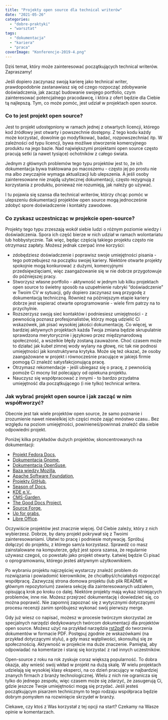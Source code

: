 ```yaml
---
title: "Projekty open source dla technical writerów"
date: "2021-05-26"
categories: 
  - "dobre-praktyki"
  - "warsztat"
tags: 
  - "dokumentacja"
  - "kariera"
  - "praca"
coverImage: "Konferencje-2019-4.png"
---
```


Dziś temat, który może zainteresować początkujących technical writerów. Zapraszamy!

Jeśli dopiero zaczynasz swoją karierę jako technical writer, prawdopodobnie zastanawiasz się od czego rozpocząć zdobywanie doświadczenia, jak zacząć budowanie swojego portfolio, czym zainteresować potencjalnego pracodawcę, i która z ofert będzie dla Ciebie tą najlepszą. Tym, co może pomóc, jest udział w projektach open source.

### Co to jest projekt open source?

Jest to projekt udostępniony w ramach jednej z otwartych licencji, którego kod źródłowy jest otwarty i powszechnie dostępny. Z tego kodu każdy może korzystać, dowolnie go modyfikować, badać, rozpowszechniać itp. W zależności od typu licencji, bywa możliwe stworzenie komercyjnego produktu na jego bazie. Nad największymi projektami open source często pracują setki (a nawet tysiące) ochotników z całego świata.

Jednym z głównych problemów tego typu projektów jest to, że ich dokumentacja bywa traktowana po macoszemu - często jej po prostu nie ma albo zwyczajnie wymaga aktualizacji lub ulepszenia. A jeśli osoby zainteresowane nie znajdą użytecznej dokumentacji, często rezygnują z korzystania z produktu, ponieważ nie rozumieją, jak należy go używać.

I tu pojawia się szansa dla technical writerów, którzy chcąc pomóc w ulepszeniu dokumentacji projektów open source mogą jednocześnie zdobyć spore doświadczenie i kontakty zawodowe.

### Co zyskasz uczestnicząc w projekcie open-source?

Projekty tego typu zrzeszają wokół siebie ludzi o różnym poziomie wiedzy i doświadczenia. Spora ich część bierze w nich udział w ramach wolontariatu lub hobbystycznie. Tak więc, będąc częścią takiego projektu często nie otrzymasz zapłaty. Możesz jednak czerpać inne korzyści:

- zdobędziesz doświadczenie i poprawisz swoje umiejętności pisania - tego potrzebujesz na początku swojej kariery. Niektóre otwarte projekty spokojnie mogą konkurować z dużymi, komercyjnymi przedsięwzięciami, więc zaangażowanie się w nie dobrze przygotowuje do późniejszej pracy.
- Stworzysz własne portfolio - aktywność w jednym lub kilku projektach open source to świetny sposób na uzupełnienie rubryki “doświadczenie” w Twoim CV w sytuacji, gdy dopiero zaczynasz swą przygodę z dokumentacją techniczną. Również na późniejszym etapie kariery dobrze jest wspierać otwarte oprogramowanie - wiele firm patrzy na to przychylnie.
- Rozszerzysz swoją sieć kontaktów i podniesiesz umiejętności - z pewnością poznasz profesjonalistów, którzy mogą udzielić Ci wskazówek, jak pisać wysokiej jakości dokumentację. Co więcej, w bardziej aktywnych projektach każda Twoja zmiana będzie skrupulatnie sprawdzona merytorycznie i językowo przez międzynarodową społeczność, a wszelkie błędy zostaną zauważone. Choć czasem może to działać jak kubeł zimnej wody wylany na głowę, nic tak nie podnosi umiejętności jak konstruktywna krytyka. Może się też okazać, że osoby zaangażowane w projekt i równocześnie pracujące w jakiejś firmie pomogą Ci znaleźć satysfakcjonującą pracę.
- Otrzymasz rekomendacje - jeśli ubiegasz się o pracę, z pewnością pomoże Ci mocny list polecający od opiekuna projektu.
- Nauczysz się współpracować z innymi - to bardzo przydatna umiejętność dla początkującego (i nie tylko) technical writera.

### Jak wybrać projekt open source i jak zacząć w nim współtworzyć?

Obecnie jest tak wiele projektów open source, że samo poznanie i zrozumienie nawet niewielkiej ich części może zająć mnóstwo czasu.. Bez względu na poziom umiejętności, powinieneś/powinnaś znaleźć dla siebie odpowiedni projekt.

Poniżej kilka przykładów dużych projektów, skoncentrowanych na dokumentacji:

- [Projekt Fedora Docs](https://fedoraproject.org/wiki/Docs_Project?rd=DocsProject),
- [Dokumentacja Gnome](https://wiki.gnome.org/DocumentationProject/Contributing),
- [Dokumentacja OpenSuse](https://en.opensuse.org/Main_Page),
- [Baza wiedzy Mozilla](https://support.mozilla.org/en-US/kb/improve-knowledge-base),
- [Apache Software Foundation](https://www.apache.org/index.html#projects-list),
- [Projekty GitHub](https://docs.github.com/en/github/getting-started-with-github/finding-ways-to-contribute-to-open-source-on-github),
- [Season of Docs](https://developers.google.com/season-of-docs),
- [KDE e.V.](https://ev.kde.org/),
- [CMS-Garden](https://www.cms-garden.org/en),
- [The Good Docs Project](https://thegooddocsproject.dev/),
- [Source Forge](https://sourceforge.net/p/forge/helpwanted/documenters/),
- [Up for grabs](https://up-for-grabs.net/#/filters?tags=documentation),
- [Libre Office](https://www.libreoffice.org/community/docs-team/).

Oczywiście projektów jest znacznie więcej. Od Ciebie zależy, który z nich wybierzesz. Dobrze, by dany projekt pokrywał się z Twoimi zainteresowaniami. Ułatwi to pracę i podniesie motywację. Spróbuj dołączyć do projektu, z którego sam/a korzystasz. Sprawdź co masz zainstalowane na komputerze, gdyż jest spora szansa, że regularnie używasz czegoś, co powstało jako projekt otwarty. Łatwiej będzie Ci pisać o oprogramowaniu, którego jesteś aktywnym użytkownikiem.

Po wybraniu projektu najczęściej wystarczy znaleźć problem do rozwiązania i powiadomić kierowników, że chciałbyś/chciałabyś rozpocząć współpracę. Zazwyczaj strona domowa projektu (lub plik README w głównym repozytorium) zawiera sekcję dla zainteresowanych udziałem, opisującą krok po kroku co dalej. Niektóre projekty mają wykaz istniejących problemów, inne nie. Możesz przejrzeć dokumentację i dowiedzieć się, co można poprawić. Nie zapomnij zapoznać się z wytycznymi dotyczącymi procesu recenzji zanim spróbujesz wykonać swój pierwszy merge.

Gdy już wiesz co napisać, możesz w procesie twórczym skorzystać ze specjalnych narzędzi dedykowanych twórcom dokumentacji dla projektów open source. Możesz użyć na przykład narzędzia [rst2pdf](https://rst2pdf.org/) do tworzenia dokumentów w formacie PDF. Postępuj zgodnie ze wskazówkami (na przykład dotyczącymi stylu), a gdy masz wątpliwości, skonsultuj się ze społecznością. Aktywność w projekcie ma duże znaczenie. Pamiętaj, aby odpowiadać na komentarze i staraj się korzystać z rad innych uczestników.

Open-source z roku na rok zyskuje coraz większą popularność. To dobra okazja, aby wnieść swój wkład w projekt na dużą skalę. W wielu projektach udzielają się wysokiej klasy eksperci, na co dzień pracujący w najbardziej znanych firmach z branży technologicznej. WIelu z nich nie ogranicza się tylko do jednego zespołu, więc czasem może się zdarzyć, że zasugerują Ci, gdzie jeszcze Twoje umiejętności mogą się przydać. Jeśli jesteś początkującym pisarzem technicznym to tego rodzaju współpraca będzie dobrym pomysłem na rozwinięcie skrzydeł w branży.

Ciekawe, czy ktoś z Was korzystał z tej opcji na start? Czekamy na Wasze opinie w komentarzach.
